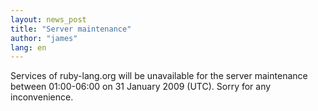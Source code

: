 ```yaml
---
layout: news_post
title: "Server maintenance"
author: "james"
lang: en
---
```


 Services of ruby-lang.org will be unavailable for the server maintenance between 01:00-06:00 on 31 January 2009 (UTC). Sorry for any inconvenience. 
